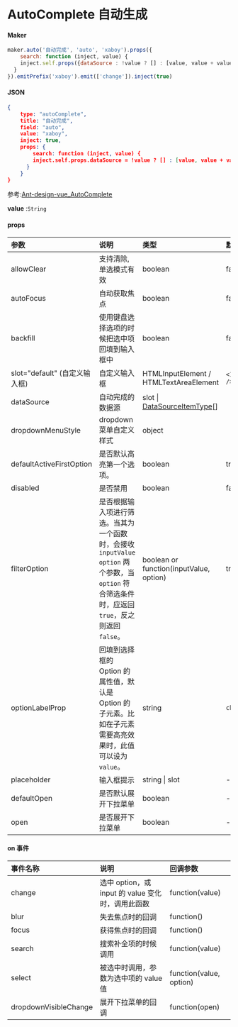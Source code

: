 # AutoComplete 自动生成



#### Maker

```js
maker.auto('自动完成', 'auto', 'xaboy').props({
	search: function (inject, value) {
    inject.self.props({dataSource : !value ? [] : [value, value + value, value + value + value]});
  }
}).emitPrefix('xaboy').emit(['change']).inject(true)
```

#### JSON

```json
{
    type: "autoComplete",
    title: "自动完成",
    field: "auto",
    value: "xaboy",
    inject: true,
    props: {
    	search: function (inject, value) {
        inject.self.props.dataSource = !value ? [] : [value, value + value, value + value + value];
      }
	}
}
```

参考:[Ant-design-vue_AutoComplete](https://www.antdv.com/components/cascader-cn/)

**value** :`String`

#### props

| 参数                          | 说明                                                         | 类型                                                         | 默认值      |
| :---------------------------- | :----------------------------------------------------------- | :----------------------------------------------------------- | :---------- |
| allowClear                    | 支持清除, 单选模式有效                                       | boolean                                                      | false       |
| autoFocus                     | 自动获取焦点                                                 | boolean                                                      | false       |
| backfill                      | 使用键盘选择选项的时候把选中项回填到输入框中                 | boolean                                                      | false       |
| slot="default" (自定义输入框) | 自定义输入框                                                 | HTMLInputElement / HTMLTextAreaElement                       | `<Input />` |
| dataSource                    | 自动完成的数据源                                             | slot \| [DataSourceItemType](https://github.com/vueComponent/ant-design-vue/blob/724d53b907e577cf5880c1e6742d4c3f924f8f49/components/auto-complete/index.vue#L9)[] |             |
| dropdownMenuStyle             | dropdown 菜单自定义样式                                      | object                                                       |             |
| defaultActiveFirstOption      | 是否默认高亮第一个选项。                                     | boolean                                                      | true        |
| disabled                      | 是否禁用                                                     | boolean                                                      | false       |
| filterOption                  | 是否根据输入项进行筛选。当其为一个函数时，会接收 `inputValue` `option` 两个参数，当 `option` 符合筛选条件时，应返回 `true`，反之则返回 `false`。 | boolean or function(inputValue, option)                      | true        |
| optionLabelProp               | 回填到选择框的 Option 的属性值，默认是 Option 的子元素。比如在子元素需要高亮效果时，此值可以设为 `value`。 | string                                                       | `children`  |
| placeholder                   | 输入框提示                                                   | string \| slot                                               | -           |
| defaultOpen                   | 是否默认展开下拉菜单                                         | boolean                                                      | -           |
| open                          | 是否展开下拉菜单                                             | boolean                                                      | -           |



#### on 事件

| 事件名称              | 说明                                              | 回调参数                |
| :-------------------- | :------------------------------------------------ | :---------------------- |
| change                | 选中 option，或 input 的 value 变化时，调用此函数 | function(value)         |
| blur                  | 失去焦点时的回调                                  | function()              |
| focus                 | 获得焦点时的回调                                  | function()              |
| search                | 搜索补全项的时候调用                              | function(value)         |
| select                | 被选中时调用，参数为选中项的 value 值             | function(value, option) |
| dropdownVisibleChange | 展开下拉菜单的回调                                | function(open)          |